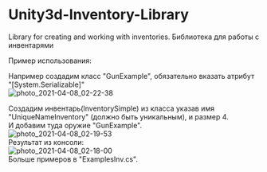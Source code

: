 # Unity3d-Inventory-Library
Library for creating and working with inventories.
Библиотека для работы с инвентарями

Пример использования:

Например создадим класс "GunExample", обязательно вказать атрибут "[System.Serializable]" 
<br>
![photo_2021-04-08_02-22-38](https://user-images.githubusercontent.com/61995172/113946741-cc09ea80-9811-11eb-8dd8-4783fb06a785.jpg)

Создадим инвентарь(InventorySimple) из класса указав имя "UniqueNameInventory" (должно быть уникальным), и размер 4.
<br>
И добавим туда оружие "GunExample".
<br>
![photo_2021-04-08_02-19-53](https://user-images.githubusercontent.com/61995172/113947857-40de2400-9814-11eb-9d88-f06d32eea06c.jpg)
<br>
Результат из консоли:
<br>
![photo_2021-04-08_02-18-00](https://user-images.githubusercontent.com/61995172/113948038-ab8f5f80-9814-11eb-8b47-00ba121eb141.jpg)
<br>
Больше примеров в "ExamplesInv.cs".
